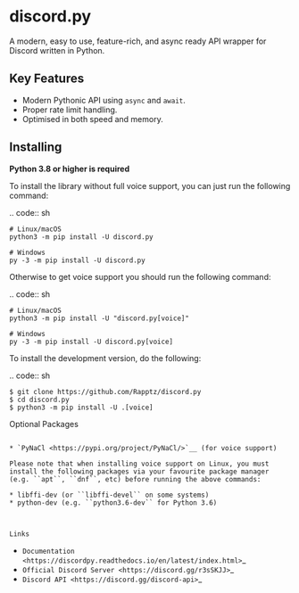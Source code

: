 discord.py
==========

A modern, easy to use, feature-rich, and async ready API wrapper for Discord written in Python.

Key Features
-------------

- Modern Pythonic API using ``async`` and ``await``.
- Proper rate limit handling.
- Optimised in both speed and memory.

Installing
----------

**Python 3.8 or higher is required**

To install the library without full voice support, you can just run the following command:

.. code:: sh

    # Linux/macOS
    python3 -m pip install -U discord.py

    # Windows
    py -3 -m pip install -U discord.py

Otherwise to get voice support you should run the following command:

.. code:: sh

    # Linux/macOS
    python3 -m pip install -U "discord.py[voice]"

    # Windows
    py -3 -m pip install -U discord.py[voice]


To install the development version, do the following:

.. code:: sh

    $ git clone https://github.com/Rapptz/discord.py
    $ cd discord.py
    $ python3 -m pip install -U .[voice]


Optional Packages
~~~~~~~~~~~~~~~~~~

* `PyNaCl <https://pypi.org/project/PyNaCl/>`__ (for voice support)

Please note that when installing voice support on Linux, you must install the following packages via your favourite package manager (e.g. ``apt``, ``dnf``, etc) before running the above commands:

* libffi-dev (or ``libffi-devel`` on some systems)
* python-dev (e.g. ``python3.6-dev`` for Python 3.6)



Links
~~~~~~~~~~~~~~~~~~

- `Documentation <https://discordpy.readthedocs.io/en/latest/index.html>`_
- `Official Discord Server <https://discord.gg/r3sSKJJ>`_
- `Discord API <https://discord.gg/discord-api>`_
